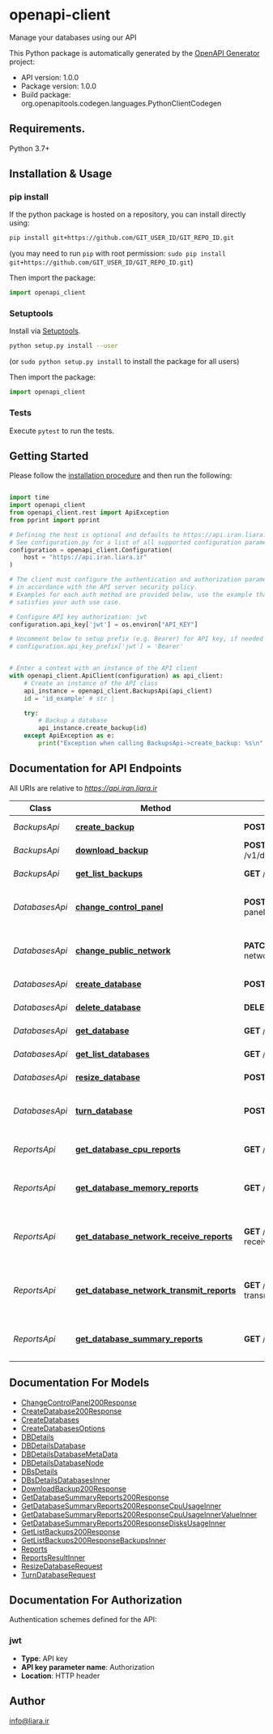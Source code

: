 # openapi-client
Manage your databases using our API

This Python package is automatically generated by the [OpenAPI Generator](https://openapi-generator.tech) project:

- API version: 1.0.0
- Package version: 1.0.0
- Build package: org.openapitools.codegen.languages.PythonClientCodegen

## Requirements.

Python 3.7+

## Installation & Usage
### pip install

If the python package is hosted on a repository, you can install directly using:

```sh
pip install git+https://github.com/GIT_USER_ID/GIT_REPO_ID.git
```
(you may need to run `pip` with root permission: `sudo pip install git+https://github.com/GIT_USER_ID/GIT_REPO_ID.git`)

Then import the package:
```python
import openapi_client
```

### Setuptools

Install via [Setuptools](http://pypi.python.org/pypi/setuptools).

```sh
python setup.py install --user
```
(or `sudo python setup.py install` to install the package for all users)

Then import the package:
```python
import openapi_client
```

### Tests

Execute `pytest` to run the tests.

## Getting Started

Please follow the [installation procedure](#installation--usage) and then run the following:

```python

import time
import openapi_client
from openapi_client.rest import ApiException
from pprint import pprint

# Defining the host is optional and defaults to https://api.iran.liara.ir
# See configuration.py for a list of all supported configuration parameters.
configuration = openapi_client.Configuration(
    host = "https://api.iran.liara.ir"
)

# The client must configure the authentication and authorization parameters
# in accordance with the API server security policy.
# Examples for each auth method are provided below, use the example that
# satisfies your auth use case.

# Configure API key authorization: jwt
configuration.api_key['jwt'] = os.environ["API_KEY"]

# Uncomment below to setup prefix (e.g. Bearer) for API key, if needed
# configuration.api_key_prefix['jwt'] = 'Bearer'


# Enter a context with an instance of the API client
with openapi_client.ApiClient(configuration) as api_client:
    # Create an instance of the API class
    api_instance = openapi_client.BackupsApi(api_client)
    id = 'id_example' # str | 

    try:
        # Backup a database
        api_instance.create_backup(id)
    except ApiException as e:
        print("Exception when calling BackupsApi->create_backup: %s\n" % e)

```

## Documentation for API Endpoints

All URIs are relative to *https://api.iran.liara.ir*

Class | Method | HTTP request | Description
------------ | ------------- | ------------- | -------------
*BackupsApi* | [**create_backup**](docs/BackupsApi.md#create_backup) | **POST** /v1/databases/{id}/backups | Backup a database
*BackupsApi* | [**download_backup**](docs/BackupsApi.md#download_backup) | **POST** /v1/databases/{id}/backups/{name}/download | Download a backup
*BackupsApi* | [**get_list_backups**](docs/BackupsApi.md#get_list_backups) | **GET** /v1/databases/{id}/backups | Get all backups
*DatabasesApi* | [**change_control_panel**](docs/DatabasesApi.md#change_control_panel) | **POST** /v1/databases/{id}/control-panel/{status} | Change control-panel status
*DatabasesApi* | [**change_public_network**](docs/DatabasesApi.md#change_public_network) | **PATCH** /v1/databases/{id}/public-network/{status} | Change public network status
*DatabasesApi* | [**create_database**](docs/DatabasesApi.md#create_database) | **POST** /v1/databases | Create a database
*DatabasesApi* | [**delete_database**](docs/DatabasesApi.md#delete_database) | **DELETE** /v1/databases/{id} | Delete a database
*DatabasesApi* | [**get_database**](docs/DatabasesApi.md#get_database) | **GET** /v1/databases/{id} | Get a database
*DatabasesApi* | [**get_list_databases**](docs/DatabasesApi.md#get_list_databases) | **GET** /v1/databases | Get all databases
*DatabasesApi* | [**resize_database**](docs/DatabasesApi.md#resize_database) | **POST** /v1/databases/{id}/resize | Resize a database
*DatabasesApi* | [**turn_database**](docs/DatabasesApi.md#turn_database) | **POST** /v1/databases/{id}/actions/scale | Power on or power off a database
*ReportsApi* | [**get_database_cpu_reports**](docs/ReportsApi.md#get_database_cpu_reports) | **GET** /v1/databases/{id}/metrics/cpu | Get cpu reports of database
*ReportsApi* | [**get_database_memory_reports**](docs/ReportsApi.md#get_database_memory_reports) | **GET** /v1/databases/{id}/metrics/memory | Get memory reports of database
*ReportsApi* | [**get_database_network_receive_reports**](docs/ReportsApi.md#get_database_network_receive_reports) | **GET** /v1/databases/{id}/metrics/network-receive | Get network-receive reports of database
*ReportsApi* | [**get_database_network_transmit_reports**](docs/ReportsApi.md#get_database_network_transmit_reports) | **GET** /v1/databases/{id}/metrics/network-transmit | Get network-transmit reports of database
*ReportsApi* | [**get_database_summary_reports**](docs/ReportsApi.md#get_database_summary_reports) | **GET** /v1/databases/{id}/metrics/summary | Get summary reports of database


## Documentation For Models

 - [ChangeControlPanel200Response](docs/ChangeControlPanel200Response.md)
 - [CreateDatabase200Response](docs/CreateDatabase200Response.md)
 - [CreateDatabases](docs/CreateDatabases.md)
 - [CreateDatabasesOptions](docs/CreateDatabasesOptions.md)
 - [DBDetails](docs/DBDetails.md)
 - [DBDetailsDatabase](docs/DBDetailsDatabase.md)
 - [DBDetailsDatabaseMetaData](docs/DBDetailsDatabaseMetaData.md)
 - [DBDetailsDatabaseNode](docs/DBDetailsDatabaseNode.md)
 - [DBsDetails](docs/DBsDetails.md)
 - [DBsDetailsDatabasesInner](docs/DBsDetailsDatabasesInner.md)
 - [DownloadBackup200Response](docs/DownloadBackup200Response.md)
 - [GetDatabaseSummaryReports200Response](docs/GetDatabaseSummaryReports200Response.md)
 - [GetDatabaseSummaryReports200ResponseCpuUsageInner](docs/GetDatabaseSummaryReports200ResponseCpuUsageInner.md)
 - [GetDatabaseSummaryReports200ResponseCpuUsageInnerValueInner](docs/GetDatabaseSummaryReports200ResponseCpuUsageInnerValueInner.md)
 - [GetDatabaseSummaryReports200ResponseDisksUsageInner](docs/GetDatabaseSummaryReports200ResponseDisksUsageInner.md)
 - [GetListBackups200Response](docs/GetListBackups200Response.md)
 - [GetListBackups200ResponseBackupsInner](docs/GetListBackups200ResponseBackupsInner.md)
 - [Reports](docs/Reports.md)
 - [ReportsResultInner](docs/ReportsResultInner.md)
 - [ResizeDatabaseRequest](docs/ResizeDatabaseRequest.md)
 - [TurnDatabaseRequest](docs/TurnDatabaseRequest.md)


<a id="documentation-for-authorization"></a>
## Documentation For Authorization


Authentication schemes defined for the API:
<a id="jwt"></a>
### jwt

- **Type**: API key
- **API key parameter name**: Authorization
- **Location**: HTTP header


## Author

info@liara.ir


